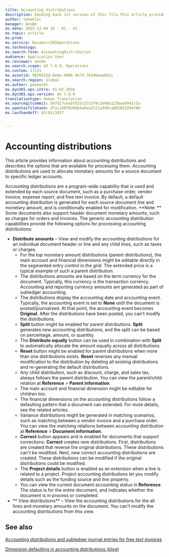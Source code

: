```yaml
---
title: Accounting distributions
description: handing back 1st version of this file.This article provides information about accounting distributions and describes the options that are available for processing them. Now handing back second handback of file of the same version/filehash. Accounting distributions are used to allocate monetary amounts for a source document to specific ledger accounts.
author: twheeloc
manager: AnnBe
ms.date: 2015-12-04 16 - 01 - 41
ms.topic: article
ms.prod: 
ms.service: Dynamics365Operations
ms.technology: 
ms.search.form: AccountingDistribution
audience: Application User
ms.reviewer: annbe
ms.search.scope: AX 7.0.0, Operations
ms.custom: 17231
ms.assetid: 9030355d-8e6e-408b-9e7d-7b346eaa652c
ms.search.region: Global
ms.author: peakerbl
ms.dyn365.ops.intro: 01-02-2016
ms.dyn365.ops.version: AX 7.0.0
translationtype: Human Translation
ms.sourcegitcommit: b97d17ceabfd25c52c5f0c1e96a123bae6941c5a
ms.openlocfilehash: d7ac140f838bb4a0aa2511a348ca89205329af8b
ms.lasthandoff: 03/01/2017


---
```


# <a name="accounting-distributions"></a>Accounting distributions

This article provides information about accounting distributions and describes the options that are available for processing them. Accounting distributions are used to allocate monetary amounts for a source document to specific ledger accounts. 

Accounting distributions are a program-wide capability that is used and extended by each source document, such as a purchase order, vendor invoice, expense report, and free text invoice. By default, a default accounting distribution is generated for each source document line and monetary amount, and is conditionally enabled for modification. **Note: ** Some documents also support header document monetary amounts, such as charges for orders and invoices. The generic accounting distribution capabilities provide the following options for processing accounting distributions:

-   **Distribute amounts** – View and modify the accounting distributions for an individual document header or line and any child lines, such as taxes or charges.
    -   For the top monetary amount distributions (parent distributions), the main account and financial dimensions might be editable directly in the segmented entry control in the grid. The extended price is a typical example of such a parent distribution.
    -   The distributions amounts are based on the term currency for the document. Typically, this currency is the transaction currency. Accounting and reporting currency amounts are generated as part of subledger accounting.
    -   The distributions display the accounting date and accounting event. Typically, the accounting event is set to **None** until the document is posted/journalized. At that point, the accounting event becomes **Original**. After the distributions have been posted, you can't modify the distributions.
    -   **Split** button might be enabled for parent distributions. **Split** generates new accounting distributions, and the split can be based on percentage, amount, or quantity.
    -   The **Distribute equally** button can be used in combination with **Split** to automatically allocate the amount equally across all distributions.
    -   **Reset** button might be enabled for parent distributions when more than one distributions exists. **Reset** reverses any manual modification to the distribution by deleting all existing distributions and re-generating the default distributions.
    -   Any child distribution, such as discount, charge, and sales tax, always follows the parent distribution. You can view the parent/child relation at **Reference** &gt; **Parent information**.
    -   The main account and financial dimension might be editable for children too.
    -   The financial dimensions on the accounting distributions follow a defaulting pattern that a document can extended. For more details, see the related articles.
    -   Variance distributions might be generated in matching scenarios, such as matching between a vendor invoice and a purchase order. You can view the matching relations between accounting distribution at **Reference** &gt; **Document information**.
    -   **Correct** button appears and is enabled for documents that support corrections. **Correct** creates new distributions. First, distributions are created that reverse the original distributions. These distributions can't be modified. Next, new correct accounting distributions are created. These distributions can be modified if the original distributions could be modified.
    -   The **Project details** button is enabled as an extension when a line is related to a project. Project accounting distributions let you modify details such as the funding source and line property.
    -   You can view the current document accounting status in **Reference**. The status is for the entire document, and indicates whether the document is in process or completed.
-   ** View distributions** – View the accounting distributions for the all lines and monetary amounts on the document. You can't modify the accounting distributions from this view.


<a name="see-also"></a>See also
--------

[Accounting distributions and subledger journal entries for free text invoices](accounting-distributions-subledger-journal-entries-free-text-invoices.md)

[Dimension defaulting in accounting distributions (blog)](http://blogs.msdn.com/b/ax_gfm_framework_team_blog/archive/2013/12/16/dimension-defaulting-in-accounting-distributions-blog-1-introduction.aspx)


